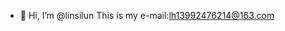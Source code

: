 - 👋 Hi, I’m @linsilun
This is my e-mail:lh13992476214@163.com


<!---
linsilun/linsilun is a ✨ special ✨ repository because its `README.md` (this file) appears on your GitHub profile.
You can click the Preview link to take a look at your changes.
--->
